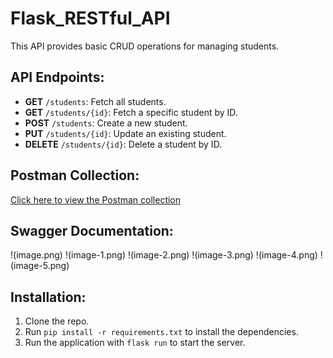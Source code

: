 # Flask_RESTful_API

This API provides basic CRUD operations for managing students.

## API Endpoints:

- **GET** `/students`: Fetch all students.
- **GET** `/students/{id}`: Fetch a specific student by ID.
- **POST** `/students`: Create a new student.
- **PUT** `/students/{id}`: Update an existing student.
- **DELETE** `/students/{id}`: Delete a student by ID.

## Postman Collection:

[Click here to view the Postman collection](https://drive.google.com/file/d/1sUM-z6Bfx4NFel9N761cs6bh7F4dCpe-/view?usp=sharing)

## Swagger Documentation:

!(image.png)
!(image-1.png)
!(image-2.png)
!(image-3.png)
!(image-4.png)
!(image-5.png)

## Installation:

1. Clone the repo.
2. Run `pip install -r requirements.txt` to install the dependencies.
3. Run the application with `flask run` to start the server.
